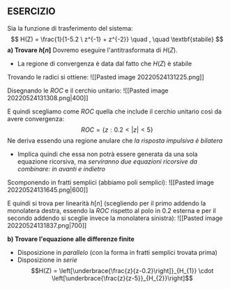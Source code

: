 ## ESERCIZIO
Sia la funzione di trasferimento del sistema:
$$
H(Z) = \frac{1}{1-5.2 \ z^{-1} + z^{-2}}  \quad , \quad \textbf{stabile}
$$
**a) Trovare $h[n]$**
Dovremo eseguire l'antitrasformata di $H(Z)$.
- La regione di convergenza è data dal fatto che $H(Z)$ è stabile

Trovando le radici si ottiene:
![[Pasted image 20220524131225.png]]

Disegnando le $ROC$ e il cerchio unitario:
![[Pasted image 20220524131308.png|400]]

E quindi scegliamo come $ROC$ quella che include il cerchio unitario così da avere convergenza:
$$
ROC = \{ z: 0.2<|z|<5 \}
$$
Ne deriva essendo una regione anulare che *la risposta impulsiva è bilatera*
- Implica quindi che essa non potrà essere generata da una sola equazione ricorsiva, ma *serviranno due equazioni ricorsive da combinare: in avanti e indietro*

Scomponendo in fratti semplici (abbiamo poli semplici):
![[Pasted image 20220524131645.png|600]]

E quindi si trova per linearità $h[n]$ (scegliendo per il primo addendo la monolatera destra, essendo la $ROC$ rispetto al polo in $0.2$ esterna e per il secondo addendo si sceglie invece la monolatera sinistra):
![[Pasted image 20220524131837.png|700]]


**b) Trovare l'equazione alle differenze finite**
- Disposizione in *parallelo* (con la forma in fratti semplici trovata prima)
- Disposizione in *serie* $$H(Z) = \left[\underbrace{\frac{z}{z-0.2}\right]}_{H_{1}} \cdot \left[\underbrace{\frac{z}{z-5}}_{H_{2}}\right]$$ 

